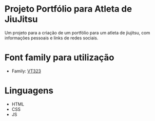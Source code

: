 # Projeto Portfólio para Atleta de JiuJitsu

Um projeto para a criação de um portfólio para um atleta de jiujitsu, com informações pessoais e links de redes sociais.

# Font family para utilização

- Family: [VT323](https://fonts.googleapis.com/css2?family=VT323)

# Linguagens

- HTML
- CSS
- JS
